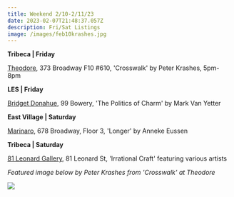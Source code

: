 ```yaml
---
title: Weekend 2/10-2/11/23
date: 2023-02-07T21:48:37.057Z
description: Fri/Sat Listings
image: /images/feb10krashes.jpg
---
```

**Tribeca | Friday**

[Theodore](https://www.theodoreart.com/future), 373 Broadway F10 #610, 'Crosswalk' by Peter Krashes, 5pm-8pm

**L﻿ES | Friday**

[Bridget Donahue](https://www.bridgetdonahue.nyc/exhibitions/mark-van-yetter-new-works/), 99 Bowery, 'The Politics of Charm' by Mark Van Yetter

**E﻿ast Village | Saturday**

[M﻿arinaro](https://www.facebook.com/marinaronyc), 678 Broadway, Floor 3, 'Longer' by Anneke Eussen

**T﻿ribeca | Saturday**

[8﻿1 Leonard Gallery](https://81leonardgallery.com/irrationalcraft/), 81 Leonard St, 'Irrational Craft' featuring various artists

*F﻿eatured image below by Peter Krashes from 'Crosswalk' at Theodore*

![](/images/feb10krashes.jpg)